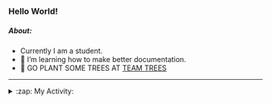 ### Hello World!

##### About:
- Currently I am a student.
- 🌱 I’m learning how to make better documentation.
- 🌱 GO PLANT SOME TREES AT [TEAM TREES](https://teamtrees.org/)

---
<details>
  <summary>:zap: My Activity:</summary>
  
<!--START_SECTION:waka-->
![Code Time](http://img.shields.io/badge/Code%20Time-1%2C245%20hrs%2021%20mins-blue)

**I'm a Night 🦉** 

```text
🌞 Morning                2046 commits        ███░░░░░░░░░░░░░░░░░░░░░░   10.26 % 
🌆 Daytime                6645 commits        ████████░░░░░░░░░░░░░░░░░   33.33 % 
🌃 Evening                5763 commits        ███████░░░░░░░░░░░░░░░░░░   28.91 % 
🌙 Night                  5481 commits        ███████░░░░░░░░░░░░░░░░░░   27.49 % 
```
📅 **I'm Most Productive on Wednesday** 

```text
Monday                   2743 commits        ███░░░░░░░░░░░░░░░░░░░░░░   13.76 % 
Tuesday                  2732 commits        ███░░░░░░░░░░░░░░░░░░░░░░   13.70 % 
Wednesday                4678 commits        ██████░░░░░░░░░░░░░░░░░░░   23.47 % 
Thursday                 2621 commits        ███░░░░░░░░░░░░░░░░░░░░░░   13.15 % 
Friday                   2173 commits        ███░░░░░░░░░░░░░░░░░░░░░░   10.90 % 
Saturday                 1740 commits        ██░░░░░░░░░░░░░░░░░░░░░░░   08.73 % 
Sunday                   3248 commits        ████░░░░░░░░░░░░░░░░░░░░░   16.29 % 
```


📊 **This Week I Spent My Time On** 

```text
🔥 Editors: 
VS Code                  53 mins             ████████████████░░░░░░░░░   63.84 % 
Android Studio           28 mins             ████████░░░░░░░░░░░░░░░░░   33.60 % 
IntelliJ                 2 mins              █░░░░░░░░░░░░░░░░░░░░░░░░   02.56 % 

🐱‍💻 Projects: 
py-series                38 mins             ███████████░░░░░░░░░░░░░░   45.27 % 
swagstore                14 mins             ████░░░░░░░░░░░░░░░░░░░░░   17.36 % 
CSE224-Fundamentals-of-An13 mins             ████░░░░░░░░░░░░░░░░░░░░░   16.19 % 
github-readme-youtube-car12 mins             ████░░░░░░░░░░░░░░░░░░░░░   15.29 % 
vlsm-subnet              2 mins              █░░░░░░░░░░░░░░░░░░░░░░░░   03.28 % 
```


 Last Updated on 03/11/2023 19:12:10 UTC
<!--END_SECTION:waka-->
</details>
